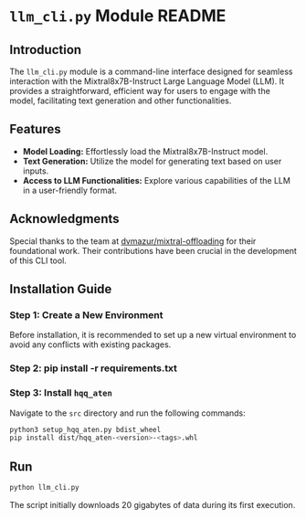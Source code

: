 # `llm_cli.py` Module README

## Introduction

The `llm_cli.py` module is a command-line interface designed for seamless interaction with the Mixtral8x7B-Instruct Large Language Model (LLM). It provides a straightforward, efficient way for users to engage with the model, facilitating text generation and other functionalities.

## Features

- **Model Loading:** Effortlessly load the Mixtral8x7B-Instruct model.
- **Text Generation:** Utilize the model for generating text based on user inputs.
- **Access to LLM Functionalities:** Explore various capabilities of the LLM in a user-friendly format.

## Acknowledgments

Special thanks to the team at [dvmazur/mixtral-offloading](https://github.com/dvmazur/mixtral-offloading.git) for their foundational work. Their contributions have been crucial in the development of this CLI tool.

## Installation Guide

### Step 1: Create a New Environment

Before installation, it is recommended to set up a new virtual environment to avoid any conflicts with existing packages.

### Step 2: pip install -r requirements.txt

### Step 3: Install `hqq_aten`

Navigate to the `src` directory and run the following commands:

```bash
python3 setup_hqq_aten.py bdist_wheel
pip install dist/hqq_aten-<version>-<tags>.whl
```

## Run
```bash
python llm_cli.py
```

The script initially downloads 20 gigabytes of data during its first execution.